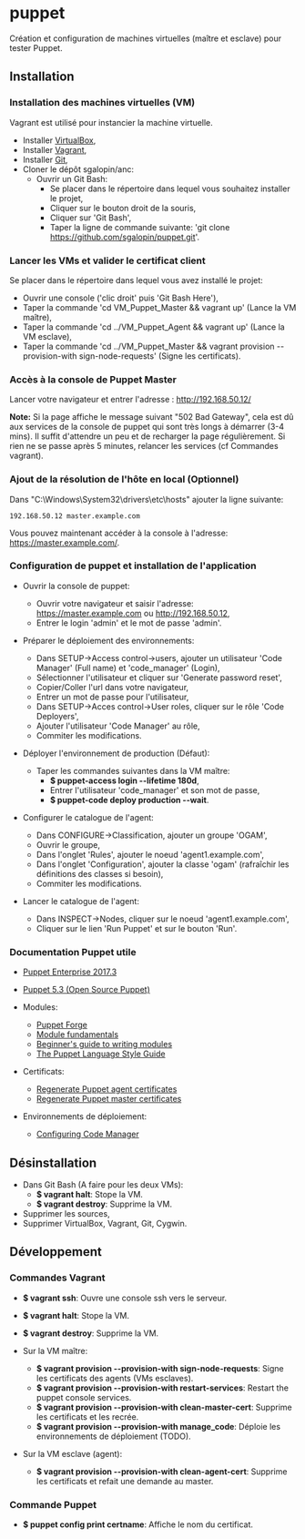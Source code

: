 # puppet
Création et configuration de machines virtuelles (maître et esclave) pour tester Puppet.

## Installation

### Installation des machines virtuelles (VM)

Vagrant est utilisé pour instancier la machine virtuelle.
- Installer [VirtualBox](https://www.virtualbox.org/wiki/Downloads),
- Installer [Vagrant](https://www.vagrantup.com/downloads.html),
- Installer [Git](https://git-scm.com/downloads),
- Cloner le dépôt sgalopin/anc:
    - Ouvrir un Git Bash:
        - Se placer dans le répertoire dans lequel vous souhaitez installer le projet,
        - Cliquer sur le bouton droit de la souris,
        - Cliquer sur 'Git Bash',
        - Taper la ligne de commande suivante: 'git clone https://github.com/sgalopin/puppet.git'.

### Lancer les VMs et valider le certificat client

Se placer dans le répertoire dans lequel vous avez installé le projet:
- Ouvrir une console ('clic droit' puis 'Git Bash Here'),
- Taper la commande 'cd VM_Puppet_Master && vagrant up' (Lance la VM maître),
- Taper la commande 'cd ../VM_Puppet_Agent && vagrant up' (Lance la VM esclave),
- Taper la commande 'cd ../VM_Puppet_Master && vagrant provision --provision-with sign-node-requests' (Signe les certificats).

### Accès à la console de Puppet Master
Lancer votre navigateur et entrer l'adresse : http://192.168.50.12/

**Note:** Si la page affiche le message suivant "502 Bad Gateway", cela est dû aux services de la console de puppet qui sont très longs à démarrer (3-4 mins). Il suffit d'attendre un peu et de recharger la page régulièrement. Si rien ne se passe après 5 minutes, relancer les services (cf Commandes vagrant).

### Ajout de la résolution de l'hôte en local (Optionnel)
Dans "C:\Windows\System32\drivers\etc\hosts" ajouter la ligne suivante:
```
192.168.50.12 master.example.com
```
Vous pouvez maintenant accéder à la console à l'adresse: https://master.example.com/.

### Configuration de puppet et installation de l'application

- Ouvrir la console de puppet:
  - Ouvrir votre navigateur et saisir l'adresse: https://master.example.com ou http://192.168.50.12,
  - Entrer le login 'admin' et le mot de passe 'admin'.


- Préparer le déploiement des environnements:
  - Dans SETUP->Access control->users, ajouter un utilisateur 'Code Manager' (Full name) et 'code_manager' (Login),
  - Sélectionner l'utilisateur et cliquer sur 'Generate password reset',
  - Copier/Coller l'url dans votre navigateur,
  - Entrer un mot de passe pour l'utilisateur,
  - Dans SETUP->Acces control->User roles, cliquer sur le rôle 'Code Deployers',
  - Ajouter l'utilisateur 'Code Manager' au rôle,
  - Commiter les modifications.


- Déployer l'environnement de production (Défaut):
  - Taper les commandes suivantes dans la VM maître:
    - **$ puppet-access login --lifetime 180d**,
    - Entrer l'utilisateur 'code_manager' et son mot de passe,
    - **$ puppet-code deploy production --wait**.


- Configurer le catalogue de l'agent:
  - Dans CONFIGURE->Classification, ajouter un groupe 'OGAM',
  - Ouvrir le groupe,
  - Dans l'onglet 'Rules', ajouter le noeud 'agent1.example.com',
  - Dans l'onglet 'Configuration', ajouter la classe 'ogam' (rafraîchir les définitions des classes si besoin),
  - Commiter les modifications.


- Lancer le catalogue de l'agent:
  - Dans INSPECT->Nodes, cliquer sur le noeud 'agent1.example.com',
  - Cliquer sur le lien 'Run Puppet' et sur le bouton 'Run'.

### Documentation Puppet utile

- [Puppet Enterprise 2017.3](https://puppet.com/docs/pe/2017.3/overview/pe_user_guide.html)
- [Puppet 5.3 (Open Source Puppet)](https://puppet.com/docs/puppet/5.3/index.html)


- Modules:
  - [Puppet Forge](https://forge.puppet.com)
  - [Module fundamentals](https://puppet.com/docs/puppet/5.3/modules_fundamentals.html)
  - [Beginner's guide to writing modules](https://puppet.com/docs/puppet/5.3/bgtm.html)
  - [The Puppet Language Style Guide](https://puppet.com/docs/puppet/5.3/style_guide.html)


- Certificats:
  - [Regenerate Puppet agent certificates](https://puppet.com/docs/pe/2017.3/ssl_and_certificates/regenerate_puppet_agent_certificates.html)
  - [Regenerate Puppet master certificates](https://puppet.com/docs/pe/2017.3/ssl_and_certificates/regenerating_certificates_monolithic_installs.html)


- Environnements de déploiement:
  - [Configuring Code Manager](https://puppet.com/docs/pe/2017.3/code_management/code_mgr_config.html#configuring-code-manager)

## Désinstallation

- Dans Git Bash (A faire pour les deux VMs):
  - **$ vagrant halt**: Stope la VM.
  - **$ vagrant destroy**: Supprime la VM.
- Supprimer les sources,
- Supprimer VirtualBox, Vagrant, Git, Cygwin.

## Développement

### Commandes Vagrant
- **$ vagrant ssh**: Ouvre une console ssh vers le serveur.
- **$ vagrant halt**: Stope la VM.
- **$ vagrant destroy**: Supprime la VM.


- Sur la VM maître:
  - **$ vagrant provision --provision-with sign-node-requests**: Signe les certificats des agents (VMs esclaves).
  - **$ vagrant provision --provision-with restart-services**: Restart the puppet console services.
  - **$ vagrant provision --provision-with clean-master-cert**: Supprime les certificats et les recrée.
  - **$ vagrant provision --provision-with manage_code**: Déploie les environnements de déploiement (TODO).


- Sur la VM esclave (agent):
  - **$ vagrant provision --provision-with clean-agent-cert**: Supprime les certificats et refait une demande au master.

### Commande Puppet
- **$ puppet config print certname**: Affiche le nom du certificat.
